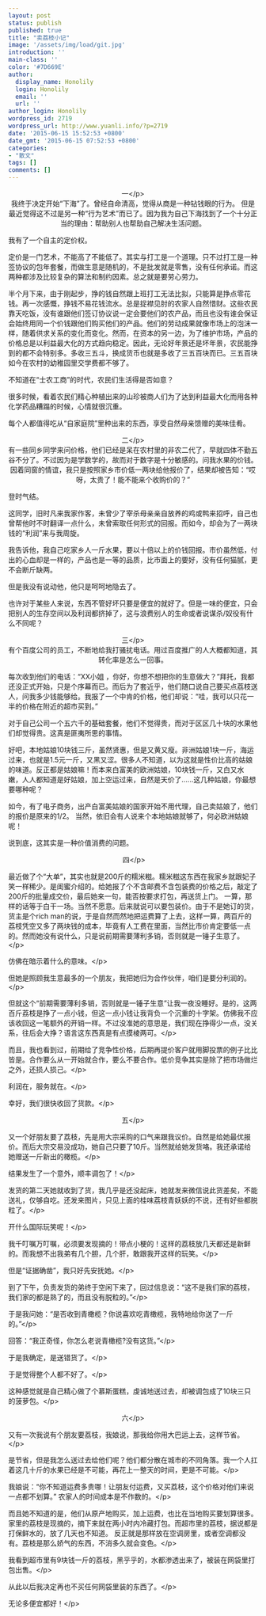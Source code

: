 ```yaml
---
layout: post
status: publish
published: true
title: "卖荔枝小记"
image: '/assets/img/load/git.jpg'
introduction: ''
main-class: ''
color: '#7D669E'
author:
  display_name: Honolily
  login: Honolily
  email: ''
  url: ''
author_login: Honolily
wordpress_id: 2719
wordpress_url: http://www.yuanli.info/?p=2719
date: '2015-06-15 15:52:53 +0800'
date_gmt: '2015-06-15 07:52:53 +0800'
categories:
- "散文"
tags: []
comments: []
---
```

<p style="text-align: center;">一<&#47;p><br />
我终于决定开始&ldquo;下海&rdquo;了。曾经自命清高，觉得从商是一种钻钱眼的行为。 但是最近觉得这不过是另一种&ldquo;行为艺术&rdquo;而已了。因为我为自己下海找到了一个十分正当的理由：帮助别人也帮助自己解决生活问题。</p>
<p>我有了一个自主的定价权。</p>
<p>定价是一门艺术，不能高了不能低了。其实与打工是一个道理。只不过打工是一种签协议的包年套餐，而做生意是随机的，不是批发就是零售，没有任何承诺。而这两种都涉及比较复杂的算法和制约因素。总之就是要劳心劳力。</p>
<p>半个月下来，由于刚起步，挣的钱自然跟上班打工无法比拟，只能算是挣点零花钱。再一次感慨，挣钱不易花钱流水。总是捉襟见肘的农家人自然惜财。这些农民靠天吃饭，没有谁跟他们签订协议说一定会要他们的农产品，而且也没有谁会保证会始终用同一个价钱跟他们购买他们的产品。他们的劳动成果就像市场上的泡沫一样，随着供求关系的变化而变化。然而，在资本的另一边，为了维护市场，产品的价格总是以利益最大化的方式趋向稳定。因此，无论好年景还是坏年景，农民能挣到的都不会特别多。多收三五斗，换成货币也就是多收了三五百块而已。三五百块如今在农村的幼稚园里交学费都不够了。</p>
<p>不知道在&ldquo;士农工商&rdquo;的时代，农民们生活得是否如意？</p>
<p>很多时候，看着农民们精心种植出来的山珍被商人们为了达到利益最大化而用各种化学药品糟蹋的时候，心情就很沉重。</p>
<p>每个人都值得吃从&ldquo;自家庭院&rdquo;里种出来的东西，享受自然母亲馈赠的美味佳肴。</p>
<p style="text-align: center;">二<&#47;p><br />
有一些同乡同学来问价格，他们已经是呆在农村里的非农二代了，早就四体不勤五谷不分了。不过因为是学数学的，故而对于数字是十分敏感的。问我水果的价钱。因着同窗的情谊，我只是按照家乡市价低一两块给他报价了，结果却被告知：&ldquo;哎呀，太贵了！能不能来个收购价的？&rdquo;</p>
<p>登时气结。</p>
<p>这同学，旧时凡来我家作客，未曾少了宰杀母亲亲自放养的鸡或鸭来招呼，自己也曾帮他时不时翻译一点什么，未曾索取任何形式的回报。而如今，却会为了一两块钱的&ldquo;利润&rdquo;来与我周旋。</p>
<p>我告诉他，我自己吃家乡人一斤水果，要以十倍以上的价钱回报。市价虽然低，付出的心血却是一样的，产品也是一等的品质，比市面上的要好，没有任何猫腻，更不会断斤缺两。</p>
<p>但是我没有说动他，他只是呵呵地隐去了。</p>
<p>也许对于某些人来说，东西不管好坏只要是便宜的就好了。但是一味的便宜，只会把别人的生存空间以及利润都挤掉了，这与浪费别人的生命或者说谋杀&#47;奴役有什么不同呢？</p>
<p style="text-align: center;">三<&#47;p><br />
有个百度公司的员工，不断地给我打骚扰电话。用过百度推广的人大概都知道，其转化率是怎么一回事。</p>
<p>每次收到他们的电话：&ldquo;XX小姐 ，你好，你想不想把你的生意做大？&rdquo;拜托，我都还没正式开始，只是个序幕而已。而后为了套近乎，他们随口说自己要买点荔枝送人，问我多少钱能够给。我报了一个中肯的价格，他们却说：&ldquo;哇，我可以只花一半的价格在附近的超市买到。&rdquo;</p>
<p>对于自己公司一个五六千的基础套餐，他们不觉得贵，而对于区区几十块的水果他们却觉得贵。这真是匪夷所思的事情。</p>
<p>好吧，本地姑娘10块钱三斤，虽然贤惠，但是又黄又瘦。非洲姑娘1块一斤，海运过来，也就是1.5元一斤，又黑又涩。很多人不知道，以为这就是性价比高的姑娘的味道。反正都是姑娘嘛！而本来白富美的欧洲姑娘，10块钱一斤，又白又水嫩，人人都知道是好姑娘，加上空运过来，自然是天价了......这几种姑娘，你最想要哪种呢？</p>
<p>如今，有了电子商务，出产白富美姑娘的国家开始不用代理，自己卖姑娘了，他们的报价是原来的1&#47;2。 当然，依旧会有人说来个本地姑娘就够了，何必欧洲姑娘呢！</p>
<p>说到底，这其实是一种价值消费的问题。</p>
<p style="text-align: center;">&nbsp;四<&#47;p></p>
<p style="text-align: left;">最近做了个&ldquo;大单&rdquo;，其实也就是200斤的糯米糍。糯米糍这东西在我家乡就跟妃子笑一样稀少。是闺蜜介绍的。给她报了个不含邮费不含包装费的价格之后，敲定了200斤的批量成交价，最后她来一句，能否按要求打包，再送货上门。 一算，那样的话等于白干一场。当然不愿意。后来就说可以要包装价。由于不是她订的货，货主是个rich man的说，于是自然而然地把运费算了上去，这样一算，两百斤的荔枝凭空又多了两块钱的成本，毕竟有人工费在里面，当然比市价肯定要低一点的。然而她没有说什么，只是说前期需要薄利多销，否则就是一锤子生意了。<&#47;p></p>
<p style="text-align: left;">仿佛在暗示着什么的意味。<&#47;p></p>
<p style="text-align: left;">但她是照顾我生意最多的一个朋友，我把她归为合作伙伴，咱们是要分利润的。<&#47;p></p>
<p style="text-align: left;">但就这个&ldquo;前期需要薄利多销，否则就是一锤子生意&rdquo;让我一夜没睡好。是的，这两百斤荔枝是挣了一点小钱，但这一点小钱让我背负一个沉重的十字架。仿佛我不应该收回这一笔额外的开销一样。不过没准她的意思是，我们现在挣得少一点，没关系，往后会大挣？语言这东西真是有点摸棱两可。<&#47;p></p>
<p style="text-align: left;">而且，我也看到过，前期给了竞争性价格，后期再提价客户就用脚投票的例子比比皆是。合作要么从一开始就合作，要么不要合作。低价竞争其实是除了把市场做烂之外，还损人损己。<&#47;p></p>
<p style="text-align: left;">利润在，服务就在。<&#47;p></p>
<p style="text-align: left;">幸好，我们很快收回了货款。<&#47;p></p>
<p style="text-align: center;">五<&#47;p></p>
<p style="text-align: left;">又一个好朋友要了荔枝，先是用大宗采购的口气来跟我议价。自然是给她最优报价。而后大宗交易没成功，她自己只要了10斤。当然就给她发货咯。我还承诺给她赠送一斤新出的橄榄。<&#47;p></p>
<p style="text-align: left;">结果发生了一个意外，顺丰调包了！<&#47;p></p>
<p style="text-align: left;">发货的第二天她就收到了货，我几乎是还没起床，她就发来微信说此货差矣，不能送礼，仅够自吃。还发来图片，只见上面的桂味荔枝青妖妖的不说，还有好些都脱粒了。<&#47;p></p>
<p style="text-align: left;">开什么国际玩笑呢！<&#47;p></p>
<p style="text-align: left;">我千叮嘱万叮嘱，必须要发现摘的！带点小梗的！这样的荔枝放几天都还是新鲜的。而我想不出我弟有几个胆，几个肝，敢跟我开这样的玩笑。<&#47;p></p>
<p style="text-align: left;">但是&ldquo;证据确凿&rdquo;，我只好先安抚她。<&#47;p></p>
<p style="text-align: left;">到了下午，负责发货的弟终于空闲下来了，回过信息说：&ldquo;这不是我们家的荔枝，我们家的都是熟了的，而且没有脱粒的。&rdquo;<&#47;p></p>
<p style="text-align: left;">于是我问她：&ldquo;是否收到青橄榄？你说喜欢吃青橄榄，我特地给你送了一斤的。&rdquo;<&#47;p></p>
<p style="text-align: left;">回答：&ldquo;我正奇怪，你怎么老说青橄榄?没有这货。&rdquo;<&#47;p></p>
<p style="text-align: left;">于是我确定，是送错货了。<&#47;p></p>
<p style="text-align: left;">于是觉得整个人都不好了。<&#47;p></p>
<p style="text-align: left;">这种感觉就是自己精心做了个慕斯蛋糕，虔诚地送过去，却被调包成了10块三只的菠萝包。<&#47;p></p>
<p style="text-align: center;">六<&#47;p></p>
<p style="text-align: left;">又有一次我说有个朋友要荔枝，我娘说，那我给你用大巴运上去，这样节省。<&#47;p></p>
<p style="text-align: left;">是节省，但是我怎么送过去给他们呢？他们都分散在城市的不同角落。我一个人扛着这几十斤的水果已经是不可能，再花上一整天的时间，更是不可能。<&#47;p></p>
<p style="text-align: left;">我娘说：&ldquo;你不知道运费多贵哪！让朋友付运费，又买荔枝，这个价格对他们来说一点都不划算。&rdquo; 农家人的时间成本是不作数的。<&#47;p></p>
<p style="text-align: left;">而且她不知道的是，他们从原产地购买，加上运费，也比在当地购买要划算很多。家里的荔枝是现摘的，摘下来就在两小时内冷藏打包。而超市里的荔枝，据说都是打保鲜水的，放了几天也不知道。 反正就是那样放在空调房里，或者空调都没有。荔枝是那么娇气的东西，不消多久就会变色。<&#47;p></p>
<p style="text-align: left;">我看到超市里有9块钱一斤的荔枝，黑乎乎的，水都渗透出来了，被装在网袋里打包出售。<&#47;p></p>
<p style="text-align: left;">从此以后我决定再也不买任何网袋里装的东西了。<&#47;p></p>
<p style="text-align: left;">无论多便宜都好！<&#47;p><br />
&nbsp;</p>
<p>&nbsp;</p>
